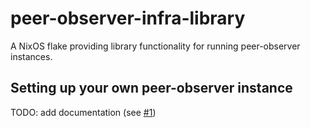 # peer-observer-infra-library
A NixOS flake providing library functionality for running peer-observer instances.

## Setting up your own peer-observer instance

TODO: add documentation (see [#1](https://github.com/0xB10C/peer-observer-infra-library/issues/1))
